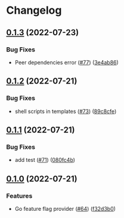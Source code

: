 # Changelog

## [0.1.3](https://github.com/open-feature/node-sdk-contrib/compare/go-feature-flag-provider-v0.1.2...go-feature-flag-provider-v0.1.3) (2022-07-23)


### Bug Fixes

* Peer dependencies error ([#77](https://github.com/open-feature/node-sdk-contrib/issues/77)) ([3e4ab86](https://github.com/open-feature/node-sdk-contrib/commit/3e4ab861c1a8d94be50bf2e2445044d820d9164b))

## [0.1.2](https://github.com/open-feature/node-sdk-contrib/compare/go-feature-flag-provider-v0.1.1...go-feature-flag-provider-v0.1.2) (2022-07-21)


### Bug Fixes

* shell scripts in templates ([#73](https://github.com/open-feature/node-sdk-contrib/issues/73)) ([89c8cfe](https://github.com/open-feature/node-sdk-contrib/commit/89c8cfe981348376995f50ca757299077249544e))

## [0.1.1](https://github.com/open-feature/node-sdk-contrib/compare/go-feature-flag-provider-v0.1.0...go-feature-flag-provider-v0.1.1) (2022-07-21)


### Bug Fixes

* add test ([#71](https://github.com/open-feature/node-sdk-contrib/issues/71)) ([080fc4b](https://github.com/open-feature/node-sdk-contrib/commit/080fc4b3c926728361ad34d6763df7bc2d5ab023))

## [0.1.0](https://github.com/open-feature/node-sdk-contrib/compare/go-feature-flag-provider-v0.0.1...go-feature-flag-provider-v0.1.0) (2022-07-21)


### Features

* Go feature flag provider ([#64](https://github.com/open-feature/node-sdk-contrib/issues/64)) ([f32d3b0](https://github.com/open-feature/node-sdk-contrib/commit/f32d3b0d8ae9203c6922cb8c6a6a2a291f5f9068))
